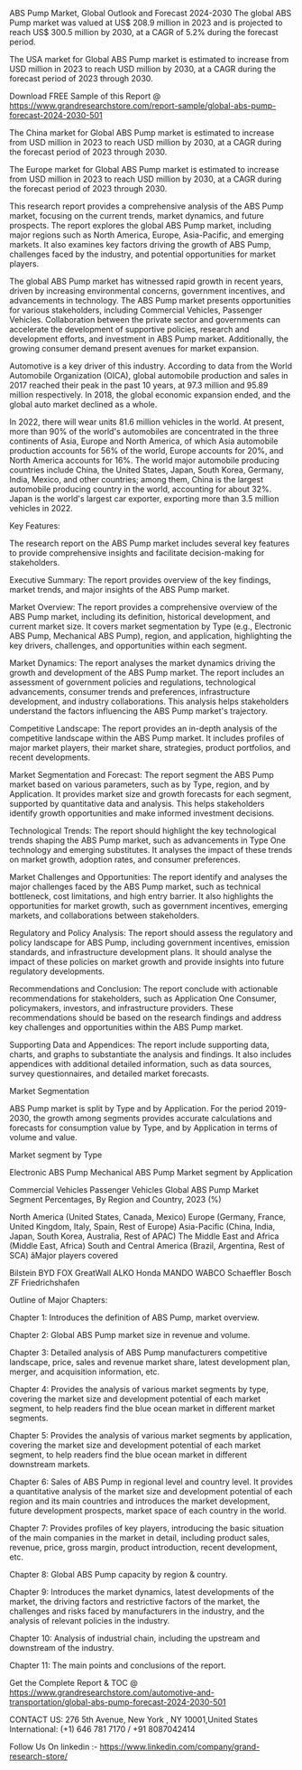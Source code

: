 ABS Pump Market, Global Outlook and Forecast 2024-2030
The global ABS Pump market was valued at US$ 208.9 million in 2023 and is projected to reach US$ 300.5 million by 2030, at a CAGR of 5.2% during the forecast period.

The USA market for Global ABS Pump market is estimated to increase from USD million in 2023 to reach USD million by 2030, at a CAGR during the forecast period of 2023 through 2030.

Download FREE Sample of this Report @ https://www.grandresearchstore.com/report-sample/global-abs-pump-forecast-2024-2030-501

The China market for Global ABS Pump market is estimated to increase from USD million in 2023 to reach USD million by 2030, at a CAGR during the forecast period of 2023 through 2030.

The Europe market for Global ABS Pump market is estimated to increase from USD million in 2023 to reach USD million by 2030, at a CAGR during the forecast period of 2023 through 2030.

This research report provides a comprehensive analysis of the ABS Pump market, focusing on the current trends, market dynamics, and future prospects. The report explores the global ABS Pump market, including major regions such as North America, Europe, Asia-Pacific, and emerging markets. It also examines key factors driving the growth of ABS Pump, challenges faced by the industry, and potential opportunities for market players.

The global ABS Pump market has witnessed rapid growth in recent years, driven by increasing environmental concerns, government incentives, and advancements in technology. The ABS Pump market presents opportunities for various stakeholders, including Commercial Vehicles, Passenger Vehicles. Collaboration between the private sector and governments can accelerate the development of supportive policies, research and development efforts, and investment in ABS Pump market. Additionally, the growing consumer demand present avenues for market expansion.

Automotive is a key driver of this industry. According to data from the World Automobile Organization (OICA), global automobile production and sales in 2017 reached their peak in the past 10 years, at 97.3 million and 95.89 million respectively. In 2018, the global economic expansion ended, and the global auto market declined as a whole.

In 2022, there will wear units 81.6 million vehicles in the world. At present, more than 90% of the world's automobiles are concentrated in the three continents of Asia, Europe and North America, of which Asia automobile production accounts for 56% of the world, Europe accounts for 20%, and North America accounts for 16%. The world major automobile producing countries include China, the United States, Japan, South Korea, Germany, India, Mexico, and other countries; among them, China is the largest automobile producing country in the world, accounting for about 32%. Japan is the world's largest car exporter, exporting more than 3.5 million vehicles in 2022.

Key Features:

The research report on the ABS Pump market includes several key features to provide comprehensive insights and facilitate decision-making for stakeholders.

Executive Summary: The report provides overview of the key findings, market trends, and major insights of the ABS Pump market.

Market Overview: The report provides a comprehensive overview of the ABS Pump market, including its definition, historical development, and current market size. It covers market segmentation by Type (e.g., Electronic ABS Pump, Mechanical ABS Pump), region, and application, highlighting the key drivers, challenges, and opportunities within each segment.

Market Dynamics: The report analyses the market dynamics driving the growth and development of the ABS Pump market. The report includes an assessment of government policies and regulations, technological advancements, consumer trends and preferences, infrastructure development, and industry collaborations. This analysis helps stakeholders understand the factors influencing the ABS Pump market's trajectory.

Competitive Landscape: The report provides an in-depth analysis of the competitive landscape within the ABS Pump market. It includes profiles of major market players, their market share, strategies, product portfolios, and recent developments.

Market Segmentation and Forecast: The report segment the ABS Pump market based on various parameters, such as by Type, region, and by Application. It provides market size and growth forecasts for each segment, supported by quantitative data and analysis. This helps stakeholders identify growth opportunities and make informed investment decisions.

Technological Trends: The report should highlight the key technological trends shaping the ABS Pump market, such as advancements in Type One technology and emerging substitutes. It analyses the impact of these trends on market growth, adoption rates, and consumer preferences.

Market Challenges and Opportunities: The report identify and analyses the major challenges faced by the ABS Pump market, such as technical bottleneck, cost limitations, and high entry barrier. It also highlights the opportunities for market growth, such as government incentives, emerging markets, and collaborations between stakeholders.

Regulatory and Policy Analysis: The report should assess the regulatory and policy landscape for ABS Pump, including government incentives, emission standards, and infrastructure development plans. It should analyse the impact of these policies on market growth and provide insights into future regulatory developments.

Recommendations and Conclusion: The report conclude with actionable recommendations for stakeholders, such as Application One Consumer, policymakers, investors, and infrastructure providers. These recommendations should be based on the research findings and address key challenges and opportunities within the ABS Pump market.

Supporting Data and Appendices: The report include supporting data, charts, and graphs to substantiate the analysis and findings. It also includes appendices with additional detailed information, such as data sources, survey questionnaires, and detailed market forecasts.

Market Segmentation

ABS Pump market is split by Type and by Application. For the period 2019-2030, the growth among segments provides accurate calculations and forecasts for consumption value by Type, and by Application in terms of volume and value.

Market segment by Type

Electronic ABS Pump
Mechanical ABS Pump
Market segment by Application

Commercial Vehicles
Passenger Vehicles
Global ABS Pump Market Segment Percentages, By Region and Country, 2023 (%)

North America (United States, Canada, Mexico)
Europe (Germany, France, United Kingdom, Italy, Spain, Rest of Europe)
Asia-Pacific (China, India, Japan, South Korea, Australia, Rest of APAC)
The Middle East and Africa (Middle East, Africa)
South and Central America (Brazil, Argentina, Rest of SCA)
âMajor players covered

Bilstein
BYD
FOX
GreatWall
ALKO
Honda
MANDO
WABCO
Schaeffler
Bosch
ZF Friedrichshafen

Outline of Major Chapters:

Chapter 1: Introduces the definition of ABS Pump, market overview.

Chapter 2: Global ABS Pump market size in revenue and volume.

Chapter 3: Detailed analysis of ABS Pump manufacturers competitive landscape, price, sales and revenue market share, latest development plan, merger, and acquisition information, etc.

Chapter 4: Provides the analysis of various market segments by type, covering the market size and development potential of each market segment, to help readers find the blue ocean market in different market segments.

Chapter 5: Provides the analysis of various market segments by application, covering the market size and development potential of each market segment, to help readers find the blue ocean market in different downstream markets.

Chapter 6: Sales of ABS Pump in regional level and country level. It provides a quantitative analysis of the market size and development potential of each region and its main countries and introduces the market development, future development prospects, market space of each country in the world.

Chapter 7: Provides profiles of key players, introducing the basic situation of the main companies in the market in detail, including product sales, revenue, price, gross margin, product introduction, recent development, etc.

Chapter 8: Global ABS Pump capacity by region & country.

Chapter 9: Introduces the market dynamics, latest developments of the market, the driving factors and restrictive factors of the market, the challenges and risks faced by manufacturers in the industry, and the analysis of relevant policies in the industry.

Chapter 10: Analysis of industrial chain, including the upstream and downstream of the industry.

Chapter 11: The main points and conclusions of the report.

Get the Complete Report & TOC @ https://www.grandresearchstore.com/automotive-and-transportation/global-abs-pump-forecast-2024-2030-501

CONTACT US:
276 5th Avenue, New York , NY 10001,United States
International: (+1) 646 781 7170 / +91 8087042414

Follow Us On linkedin :- https://www.linkedin.com/company/grand-research-store/
